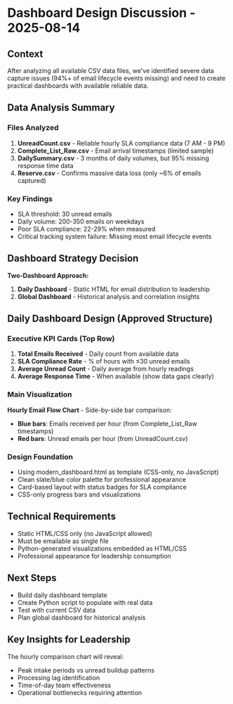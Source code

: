 # Dashboard Design Discussion - 2025-08-14

## Context
After analyzing all available CSV data files, we've identified severe data capture issues (94%+ of email lifecycle events missing) and need to create practical dashboards with available reliable data.

## Data Analysis Summary

### Files Analyzed
1. **UnreadCount.csv** - Reliable hourly SLA compliance data (7 AM - 9 PM)
2. **Complete_List_Raw.csv** - Email arrival timestamps (limited sample)
3. **DailySummary.csv** - 3 months of daily volumes, but 95% missing response time data
4. **Reserve.csv** - Confirms massive data loss (only ~6% of emails captured)

### Key Findings
- SLA threshold: 30 unread emails
- Daily volume: 200-350 emails on weekdays
- Poor SLA compliance: 22-29% when measured
- Critical tracking system failure: Missing most email lifecycle events

## Dashboard Strategy Decision

**Two-Dashboard Approach:**
1. **Daily Dashboard** - Static HTML for email distribution to leadership
2. **Global Dashboard** - Historical analysis and correlation insights

## Daily Dashboard Design (Approved Structure)

### Executive KPI Cards (Top Row)
1. **Total Emails Received** - Daily count from available data
2. **SLA Compliance Rate** - % of hours with ≤30 unread emails
3. **Average Unread Count** - Daily average from hourly readings
4. **Average Response Time** - When available (show data gaps clearly)

### Main Visualization
**Hourly Email Flow Chart** - Side-by-side bar comparison:
- **Blue bars**: Emails received per hour (from Complete_List_Raw timestamps)
- **Red bars**: Unread emails per hour (from UnreadCount.csv)

### Design Foundation
- Using modern_dashboard.html as template (CSS-only, no JavaScript)
- Clean slate/blue color palette for professional appearance
- Card-based layout with status badges for SLA compliance
- CSS-only progress bars and visualizations

## Technical Requirements
- Static HTML/CSS only (no JavaScript allowed)
- Must be emailable as single file
- Python-generated visualizations embedded as HTML/CSS
- Professional appearance for leadership consumption

## Next Steps
- Build daily dashboard template
- Create Python script to populate with real data
- Test with current CSV data
- Plan global dashboard for historical analysis

## Key Insights for Leadership
The hourly comparison chart will reveal:
- Peak intake periods vs unread buildup patterns
- Processing lag identification
- Time-of-day team effectiveness
- Operational bottlenecks requiring attention